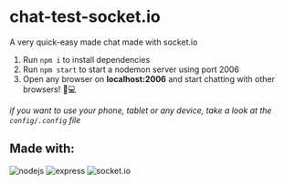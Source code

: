 # chat-test-socket.io
A very quick-easy made chat made with socket.io

1. Run `npm i` to install dependencies
2. Run `npm start` to start a nodemon server using port 2006
3. Open any browser on **localhost:2006** and start chatting
with other browsers! 📱💻

*if you want to use your phone, tablet or any device, take a look at the `config/.config` file*


## Made with:
![nodejs](https://img.shields.io/badge/-Node.js-339933?style=flat-square&logo=Node.js&logoColor=white) ![express](https://img.shields.io/badge/-Express-000000?style=flat-square&logo=Express&logoColor=white) ![socket.io](https://img.shields.io/badge/-Socket.io-010101?style=flat-square&logo=Socket.io&logoColor=white)
